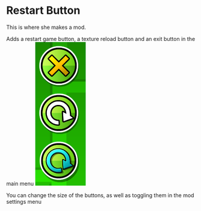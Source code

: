 # Restart Button

This is where she makes a mod.

Adds a restart game button, a texture reload button and an exit button in the main menu
![Showcase](resources/image.png)

You can change the size of the buttons, as well as toggling them in the mod settings menu
